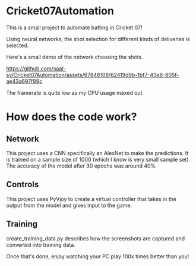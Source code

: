# Cricket07Automation

This is a small project to automate batting in Cricket 07!

Using neural networks, the shot selection for different kinds of deliveries is selected.

Here's a small demo of the network choosing the shots.

https://github.com/saat-sy/Cricket07Automation/assets/67848108/62419d9b-1bf7-43e6-805f-ae43a697f99c

The framerate is quite low as my CPU usage maxed out

# How does the code work?

## Network
This project uses a CNN specifically an AlexNet to make the predictions.
It is trained on a sample size of 1000 (which I know is very small sample set)
The accuracy of the model after 30 epochs was around 40%

## Controls
This project uses PyVjoy to create a virtual controller that takes in the output from the model and gives input to the game.

## Training
create_training_data.py describes how the screenshots are captured and converted into training data.

Once that's done, enjoy watching your PC play 100x times better than you!
